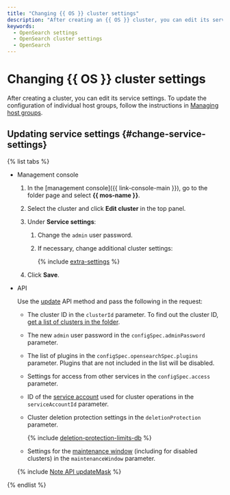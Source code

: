 ```yaml
---
title: "Changing {{ OS }} cluster settings"
description: "After creating an {{ OS }} cluster, you can edit its service settings."
keywords:
  - OpenSearch settings
  - OpenSearch cluster settings
  - OpenSearch
---
```


# Changing {{ OS }} cluster settings

After creating a cluster, you can edit its service settings. To update the configuration of individual host groups, follow the instructions in [Managing host groups](host-groups.md#update-host-group).

## Updating service settings {#change-service-settings}

{% list tabs %}

- Management console

   1. In the [management console]({{ link-console-main }}), go to the folder page and select **{{ mos-name }}**.
   1. Select the cluster and click **Edit cluster** in the top panel.
   1. Under **Service settings**:

      1. Change the `admin` user password.
      1. If necessary, change additional cluster settings:

         {% include [extra-settings](../../_includes/mdb/mos/extra-settings.md) %}

   1. Click **Save**.

- API

   Use the [update](../api-ref/Cluster/update.md) API method and pass the following in the request:

   * The cluster ID in the `clusterId` parameter. To find out the cluster ID, [get a list of clusters in the folder](cluster-list.md#list-clusters).
   * The new `admin` user password in the `configSpec.adminPassword` parameter.
   * The list of plugins in the `configSpec.opensearchSpec.plugins` parameter. Plugins that are not included in the list will be disabled.
   * Settings for access from other services in the `configSpec.access` parameter.

   
   * ID of the [service account](../../iam/concepts/users/service-accounts.md) used for cluster operations in the `serviceAccountId` parameter.


   * Cluster deletion protection settings in the `deletionProtection` parameter.

      {% include [deletion-protection-limits-db](../../_includes/mdb/deletion-protection-limits-db.md) %}

   * Settings for the [maintenance window](../concepts/maintenance.md) (including for disabled clusters) in the `maintenanceWindow` parameter.

   {% include [Note API updateMask](../../_includes/note-api-updatemask.md) %}

{% endlist %}
